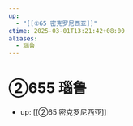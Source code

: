 ```yaml
---
up:
  - "[[②65 密克罗尼西亚]]"
ctime: 2025-03-01T13:21:42+08:00
aliases:
  - 瑙鲁
---
```


# ②655 瑙鲁

- up: [[②65 密克罗尼西亚]]
